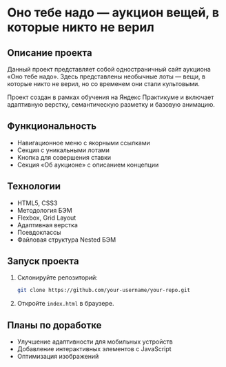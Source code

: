 # Оно тебе надо — аукцион вещей, в которые никто не верил

## Описание проекта
Данный проект представляет собой одностраничный сайт аукциона «Оно тебе надо». Здесь представлены необычные лоты — вещи, в которые никто не верил, но со временем они стали культовыми.

Проект создан в рамках обучения на Яндекс Практикуме и включает адаптивную верстку, семантическую разметку и базовую анимацию.

## Функциональность
- Навигационное меню с якорными ссылками
- Секция с уникальными лотами
- Кнопка для совершения ставки
- Секция «Об аукционе» с описанием концепции

## Технологии
- HTML5, CSS3
- Методология БЭМ
- Flexbox, Grid Layout
- Адаптивная верстка
- Псевдоклассы
- Файловая структура Nested БЭМ

## Запуск проекта
1. Склонируйте репозиторий:
   ```bash
   git clone https://github.com/your-username/your-repo.git
   ```
2. Откройте `index.html` в браузере.

## Планы по доработке
- Улучшение адаптивности для мобильных устройств
- Добавление интерактивных элементов с JavaScript
- Оптимизация изображений
